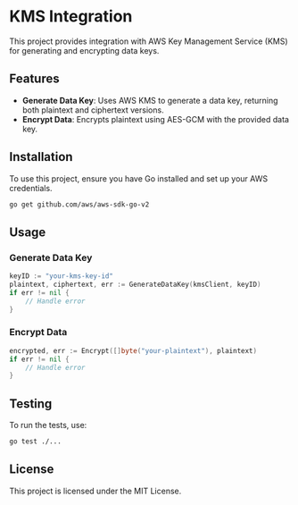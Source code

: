 # KMS Integration

This project provides integration with AWS Key Management Service (KMS) for generating and encrypting data keys.

## Features

- **Generate Data Key**: Uses AWS KMS to generate a data key, returning both plaintext and ciphertext versions.
- **Encrypt Data**: Encrypts plaintext using AES-GCM with the provided data key.

## Installation

To use this project, ensure you have Go installed and set up your AWS credentials.

```bash
go get github.com/aws/aws-sdk-go-v2
```

## Usage

### Generate Data Key

```go
keyID := "your-kms-key-id"
plaintext, ciphertext, err := GenerateDataKey(kmsClient, keyID)
if err != nil {
    // Handle error
}
```

### Encrypt Data

```go
encrypted, err := Encrypt([]byte("your-plaintext"), plaintext)
if err != nil {
    // Handle error
}
```

## Testing

To run the tests, use:

```bash
go test ./...
```

## License

This project is licensed under the MIT License.

